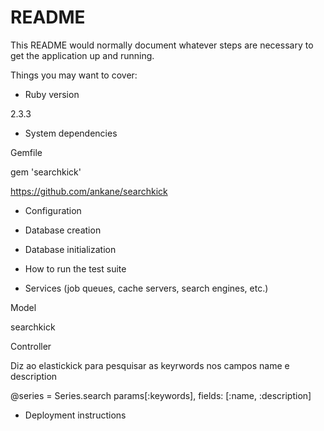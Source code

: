 # README

This README would normally document whatever steps are necessary to get the
application up and running.

Things you may want to cover:

* Ruby version

2.3.3

* System dependencies

Gemfile

gem 'searchkick'

https://github.com/ankane/searchkick

* Configuration

* Database creation

* Database initialization

* How to run the test suite

* Services (job queues, cache servers, search engines, etc.)

Model

searchkick

Controller

Diz ao elastickick para pesquisar as keyrwords nos campos name e description

@series = Series.search params[:keywords], fields: [:name, :description]

* Deployment instructions
